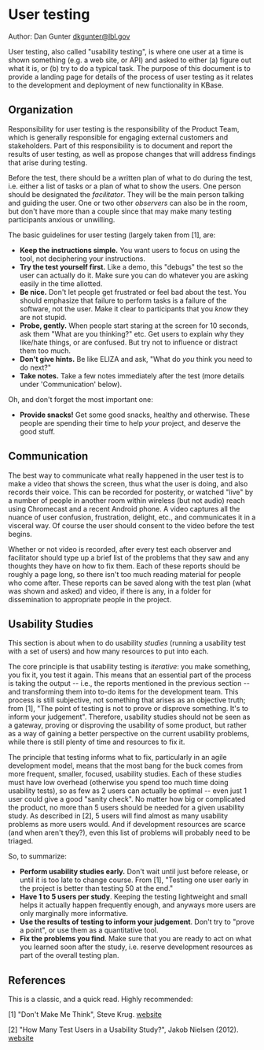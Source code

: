 
# User testing

Author: Dan Gunter <dkgunter@lbl.gov>

User testing, also called "usability testing", is where one user at a time is shown something (e.g. a web site, or API) and asked to either (a) figure out what it is, or (b) try to do a typical task. The purpose of this document is to provide a landing page for details of the process of user testing as it relates to the development and deployment of new functionality in KBase.

## Organization

Responsibility for user testing is the responsibility of the Product Team, which is generally responsible for engaging external customers and stakeholders. Part of this responsibility is to document and report the results of user testing, as well as propose changes that will address findings that arise during testing.

Before the test, there should be a written plan of what to do during the test, i.e. either a list of tasks or a plan of what to show the users. One person should be designated the _facilitator_. They will be the main person talking and guiding the user. One or two other _observers_ can also be in the room, but don't have more than a couple since that may make many testing participants anxious or unwilling.

The basic guidelines for user testing (largely taken from [1], are:

* **Keep the instructions simple.** You want users to focus on using the tool, not deciphering your instructions.
* **Try the test yourself first.** Like a demo, this "debugs" the test so the user can actually do it. Make sure you can do whatever you are asking easily in the time allotted.
* **Be nice.** Don't let people get frustrated or feel bad about the test. You should emphasize that failure to perform tasks is a failure of the software, not the user. Make it clear to participants that you _know_ they are not stupid.
* **Probe, gently.** When people start staring at the screen for 10 seconds, ask them "What are you thinking?" etc. Get users to explain why they like/hate things, or are confused. But try not to influence or distract them too much.
* **Don't give hints.** Be like ELIZA and ask, "What do _you_ think you need to do next?"
* **Take notes.** Take a few notes immediately after the test (more details under 'Communication' below).

Oh, and don't forget the most important one:

* **Provide snacks!** Get some good snacks, healthy and otherwise. These people are spending their time to help _your_ project, and deserve the good stuff.

## Communication

The best way to communicate what really happened in the user test is to make a video that shows the screen, thus what the user is doing, and also records their voice. This can be recorded for posterity, or watched "live" by a number of people in another room within wireless (but not audio) reach using Chromecast and a recent Android phone. A video captures all the nuance of user confusion, frustration, delight, etc., and communicates it in a visceral way. Of course the user should consent to the video before the test begins.

Whether or not video is recorded, after every test each observer and facilitator should type up a brief list of the problems that they saw and any thoughts they have on how to fix them. Each of these reports should be roughly a page long, so there isn't too much reading material for people who come after. These reports can be saved along with the test plan (what was shown and asked) and video, if there is any, in a folder for dissemination to appropriate people in the project. 
 
## Usability Studies

This section is about when to do usability *studies* (running a usability test with a set of users) and how many resources to put into each.

The core principle is that usability testing is *iterative*: you make something, you fix it, you test it again. This means that an essential part of the process is taking the output -- i.e., the reports mentioned in the previous section -- and transforming them into to-do items for the development team. This process is still subjective, not something that arises as an objective truth; from [1], "The point of testing is not to prove or disprove something. It's to inform your judgement". Therefore, usability studies should not be seen as a gateway, proving or disproving the usability of some product, but rather as a way of gaining a better perspective on the current usability problems, while there is still plenty of time and resources to fix it.

The principle that testing informs what to fix, particularly in an agile development model, means that the most bang for the buck comes from more frequent, smaller, focused, usability studies. Each of these studies must have low overhead (otherwise you spend too much time doing usability tests), so as few as 2 users can actually be optimal -- even just 1 user could give a good "sanity check". No matter how big or complicated the product, no more than 5 users should be needed for a given usability study. As described in [2], 5 users will find almost as many usability problems as more users would. And if development resources are scarce (and when aren't they?), even this list of problems will probably need to be triaged.
 
So, to summarize:

* **Perform usability studies early.** Don't wait until just before release, or until it is too late to change course. From [1], "Testing one user early in the project is better than testing 50 at the end."
* **Have 1 to 5 users per study**. Keeping the testing lightweight and small helps it actually happen frequently enough, and anyways more users are only marginally more informative.
* **Use the results of testing to inform your judgement**. Don't try to "prove a point", or use them as a quantitative tool.
* **Fix the problems you find**. Make sure that you are ready to act on what you learned soon after the study, i.e. reserve development resources as part of the overall testing plan.

## References

This is a classic, and a quick read. Highly recommended:

[1] "Don't Make Me Think", Steve Krug. [website](https://www.sensible.com/dmmt.html)

[2] "How Many Test Users in a Usability Study?", Jakob Nielsen (2012). [website](https://www.nngroup.com/articles/how-many-test-users/)
